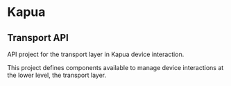 # Kapua
## Transport API

API project for the transport layer in Kapua device interaction.

This project defines components available to manage device interactions at the lower level, the transport layer.